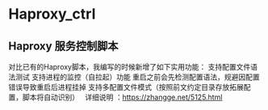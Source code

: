 # Haproxy_ctrl
## Haproxy 服务控制脚本

对比已有的Haproxy脚本，我编写的时候新增了如下实用功能：
支持配置文件语法测试
支持进程的监控（自拉起）功能
重启之前会先检测配置语法，规避因配置错误导致重启后进程挂掉
支持多配置文件模式（按照前文约定目录存放拓展配置，脚本将自动识别）
 
详细说明 ：https://zhangge.net/5125.html
